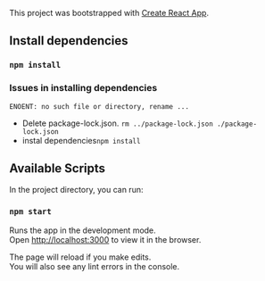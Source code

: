 This project was bootstrapped with [Create React App](https://github.com/facebook/create-react-app).

## Install dependencies
### `npm install`

### Issues in installing dependencies
```ENOENT: no such file or directory, rename ...```

- Delete package-lock.json. `rm ../package-lock.json ./package-lock.json`
- instal dependencies`npm install`

## Available Scripts

In the project directory, you can run:

### `npm start`

Runs the app in the development mode.<br>
Open [http://localhost:3000](http://localhost:3000) to view it in the browser.

The page will reload if you make edits.<br>
You will also see any lint errors in the console.

